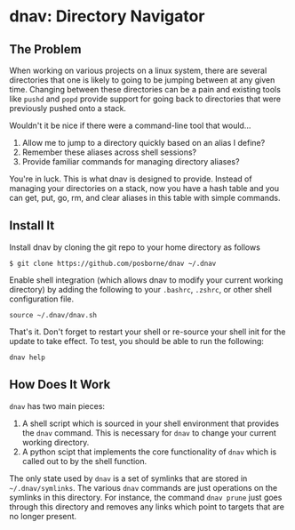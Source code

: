dnav: Directory Navigator
=========================

The Problem
-----------

When working on various projects on a linux system, there are several
directories that one is likely to going to be jumping between at any
given time.  Changing between these directories can be a pain and
existing tools like `pushd` and `popd` provide support for going back
to directories that were previously pushed onto a stack.

Wouldn't it be nice if there were a command-line tool that would...

1. Allow me to jump to a directory quickly based on an alias I define?
2. Remember these aliases across shell sessions?
3. Provide familiar commands for managing directory aliases?

You're in luck.  This is what dnav is designed to provide.  Instead of
managing your directories on a stack, now you have a hash table and
you can get, put, go, rm, and clear aliases in this table with simple
commands.

Install It
----------

Install dnav by cloning the git repo to your home directory as follows

    $ git clone https://github.com/posborne/dnav ~/.dnav

Enable shell integration (which allows dnav to modify your current
working directory) by adding the following to your `.bashrc`,
`.zshrc`, or other shell configuration file.

    source ~/.dnav/dnav.sh

That's it.  Don't forget to restart your shell or re-source your shell
init for the update to take effect.  To test, you should be able to
run the following:

    dnav help

How Does It Work
----------------

`dnav` has two main pieces:

1. A shell script which is sourced in your shell environment that
   provides the `dnav` command.  This is necessary for `dnav` to
   change your current working directory.
2. A python scipt that implements the core functionality of `dnav`
   which is called out to by the shell function.

The only state used by `dnav` is a set of symlinks that are stored in
`~/.dnav/symlinks`.  The various `dnav` commands are just operations
on the symlinks in this directory.  For instance, the command `dnav
prune` just goes through this directory and removes any links which
point to targets that are no longer present.
